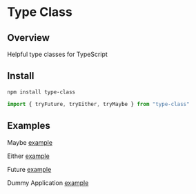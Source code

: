 # Type Class

## Overview

Helpful type classes for TypeScript

## Install

```
npm install type-class
```

```typescript
import { tryFuture, tryEither, tryMaybe } from "type-class"
```

## Examples

Maybe [example](examples/maybe.ts)

Either [example](examples/either.ts)

Future [example](examples/future.ts)

Dummy Application [example](examples/dummy-application.ts)
